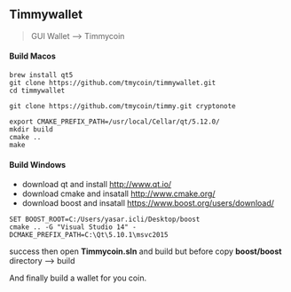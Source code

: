 ## Timmywallet

>  GUI Wallet --> Timmycoin

#### Build Macos

    brew install qt5
    git clone https://github.com/tmycoin/timmywallet.git
    cd timmywallet

    git clone https://github.com/tmycoin/timmy.git cryptonote

    export CMAKE_PREFIX_PATH=/usr/local/Cellar/qt/5.12.0/
    mkdir build
    cmake ..
    make


#### Build Windows

* download qt and install http://www.qt.io/
* download cmake and insatall http://www.cmake.org/
* download boost and insatall https://www.boost.org/users/download/

```SHELL
SET BOOST_ROOT=C:/Users/yasar.icli/Desktop/boost
cmake .. -G "Visual Studio 14" -DCMAKE_PREFIX_PATH=C:\Qt\5.10.1\msvc2015
```

success then open **Timmycoin.sln** and build but before copy **boost/boost** directory --> build

And finally build a wallet for you coin.
